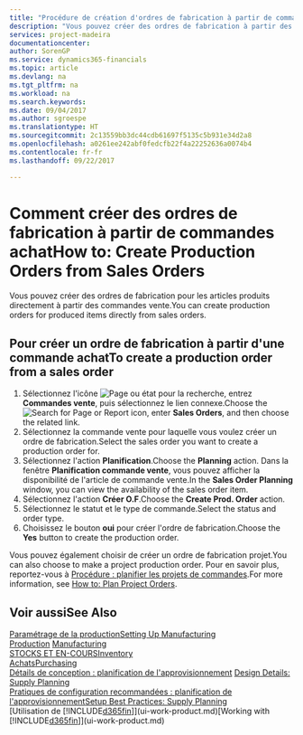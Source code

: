 ```yaml
---
title: "Procédure de création d'ordres de fabrication à partir de commandes vente | Microsoft Docs"
description: "Vous pouvez créer des ordres de fabrication à partir des commandes vente dans le département Ventes & marketing."
services: project-madeira
documentationcenter: 
author: SorenGP
ms.service: dynamics365-financials
ms.topic: article
ms.devlang: na
ms.tgt_pltfrm: na
ms.workload: na
ms.search.keywords: 
ms.date: 09/04/2017
ms.author: sgroespe
ms.translationtype: HT
ms.sourcegitcommit: 2c13559bb3dc44cdb61697f5135c5b931e34d2a8
ms.openlocfilehash: a0261ee242abf0fedcfb22f4a22252636a0074b4
ms.contentlocale: fr-fr
ms.lasthandoff: 09/22/2017

---
```

# <a name="how-to-create-production-orders-from-sales-orders"></a><span data-ttu-id="d3daf-103">Comment créer des ordres de fabrication à partir de commandes achat</span><span class="sxs-lookup"><span data-stu-id="d3daf-103">How to: Create Production Orders from Sales Orders</span></span>
<span data-ttu-id="d3daf-104">Vous pouvez créer des ordres de fabrication pour les articles produits directement à partir des commandes vente.</span><span class="sxs-lookup"><span data-stu-id="d3daf-104">You can create production orders for produced items directly from sales orders.</span></span>  

## <a name="to-create-a-production-order-from-a-sales-order"></a><span data-ttu-id="d3daf-105">Pour créer un ordre de fabrication à partir d'une commande achat</span><span class="sxs-lookup"><span data-stu-id="d3daf-105">To create a production order from a sales order</span></span>  

1.  <span data-ttu-id="d3daf-106">Sélectionnez l'icône ![Page ou état pour la recherche](media/ui-search/search_small.png "Page ou état pour la recherche"), entrez **Commandes vente**, puis sélectionnez le lien connexe.</span><span class="sxs-lookup"><span data-stu-id="d3daf-106">Choose the ![Search for Page or Report](media/ui-search/search_small.png "Search for Page or Report icon") icon, enter **Sales Orders**, and then choose the related link.</span></span>  
2.  <span data-ttu-id="d3daf-107">Sélectionnez la commande vente pour laquelle vous voulez créer un ordre de fabrication.</span><span class="sxs-lookup"><span data-stu-id="d3daf-107">Select the sales order you want to create a production order for.</span></span>  
3.  <span data-ttu-id="d3daf-108">Sélectionnez l'action **Planification**.</span><span class="sxs-lookup"><span data-stu-id="d3daf-108">Choose the **Planning** action.</span></span> <span data-ttu-id="d3daf-109">Dans la fenêtre **Planification commande vente**, vous pouvez afficher la disponibilité de l'article de commande vente.</span><span class="sxs-lookup"><span data-stu-id="d3daf-109">In the **Sales Order Planning** window, you can view the availability of the sales order item.</span></span>  
4.  <span data-ttu-id="d3daf-110">Sélectionnez l'action **Créer O.F**.</span><span class="sxs-lookup"><span data-stu-id="d3daf-110">Choose the **Create Prod. Order** action.</span></span>  
5.  <span data-ttu-id="d3daf-111">Sélectionnez le statut et le type de commande.</span><span class="sxs-lookup"><span data-stu-id="d3daf-111">Select the status and order type.</span></span>  
6.  <span data-ttu-id="d3daf-112">Choisissez le bouton **oui** pour créer l'ordre de fabrication.</span><span class="sxs-lookup"><span data-stu-id="d3daf-112">Choose the **Yes** button to create the production order.</span></span>

<span data-ttu-id="d3daf-113">Vous pouvez également choisir de créer un ordre de fabrication projet.</span><span class="sxs-lookup"><span data-stu-id="d3daf-113">You can also choose to make a project production order.</span></span> <span data-ttu-id="d3daf-114">Pour en savoir plus, reportez\-vous à [Procédure : planifier les projets de commandes](production-how-to-plan-project-orders.md).</span><span class="sxs-lookup"><span data-stu-id="d3daf-114">For more information, see [How to: Plan Project Orders](production-how-to-plan-project-orders.md).</span></span>   

## <a name="see-also"></a><span data-ttu-id="d3daf-115">Voir aussi</span><span class="sxs-lookup"><span data-stu-id="d3daf-115">See Also</span></span>  
[<span data-ttu-id="d3daf-116">Paramétrage de la production</span><span class="sxs-lookup"><span data-stu-id="d3daf-116">Setting Up Manufacturing</span></span>](production-configure-production-processes.md)  
<span data-ttu-id="d3daf-117">[Production](production-manage-manufacturing.md)  </span><span class="sxs-lookup"><span data-stu-id="d3daf-117">[Manufacturing](production-manage-manufacturing.md)  </span></span>  
[<span data-ttu-id="d3daf-118">STOCKS ET EN-COURS</span><span class="sxs-lookup"><span data-stu-id="d3daf-118">Inventory</span></span>](inventory-manage-inventory.md)  
[<span data-ttu-id="d3daf-119">Achats</span><span class="sxs-lookup"><span data-stu-id="d3daf-119">Purchasing</span></span>](purchasing-manage-purchasing.md)  
<span data-ttu-id="d3daf-120">[Détails de conception : planification de l'approvisionnement](design-details-supply-planning.md) </span><span class="sxs-lookup"><span data-stu-id="d3daf-120">[Design Details: Supply Planning](design-details-supply-planning.md) </span></span>  
[<span data-ttu-id="d3daf-121">Pratiques de configuration recommandées : planification de l'approvisionnement</span><span class="sxs-lookup"><span data-stu-id="d3daf-121">Setup Best Practices: Supply Planning</span></span>](setup-best-practices-supply-planning.md)  
<span data-ttu-id="d3daf-122">[Utilisation de [!INCLUDE[d365fin](includes/d365fin_md.md)]](ui-work-product.md)</span><span class="sxs-lookup"><span data-stu-id="d3daf-122">[Working with [!INCLUDE[d365fin](includes/d365fin_md.md)]](ui-work-product.md)</span></span>

